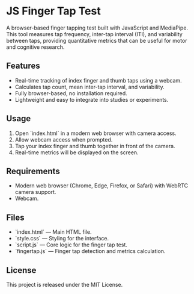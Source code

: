 # JS Finger Tap Test

A browser-based finger tapping test built with JavaScript and MediaPipe. This tool measures tap frequency, inter-tap interval (ITI), and variability between taps, providing quantitative metrics that can be useful for motor and cognitive research.

## Features

- Real-time tracking of index finger and thumb taps using a webcam.
- Calculates tap count, mean inter-tap interval, and variability.
- Fully browser-based, no installation required.
- Lightweight and easy to integrate into studies or experiments.

## Usage

1. Open \`index.html\` in a modern web browser with camera access.
2. Allow webcam access when prompted.
3. Tap your index finger and thumb together in front of the camera.
4. Real-time metrics will be displayed on the screen.

## Requirements

- Modern web browser (Chrome, Edge, Firefox, or Safari) with WebRTC camera support.
- Webcam.

## Files

- \`index.html\` — Main HTML file.
- \`style.css\` — Styling for the interface.
- \`script.js\` — Core logic for the finger tap test.
- \`fingertap.js\` — Finger tap detection and metrics calculation.

## License

This project is released under the MIT License.
